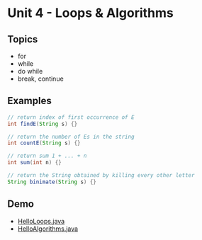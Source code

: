 # Unit 4 - Loops & Algorithms

## Topics

- for
- while
- do while
- break, continue

## Examples

```java
// return index of first occurrence of E
int findE(String s) {}

// return the number of Es in the string
int countE(String s) {}

// return sum 1 + ... + n
int sum(int n) {}

// return the String obtained by killing every other letter
String binimate(String s) {}
```

## Demo

- <a href="../unit4_demo/HelloLoops.java">HelloLoops.java</a>
- <a href="../unit4_demo/HelloAlgorithms.java">HelloAlgorithms.java</a>

